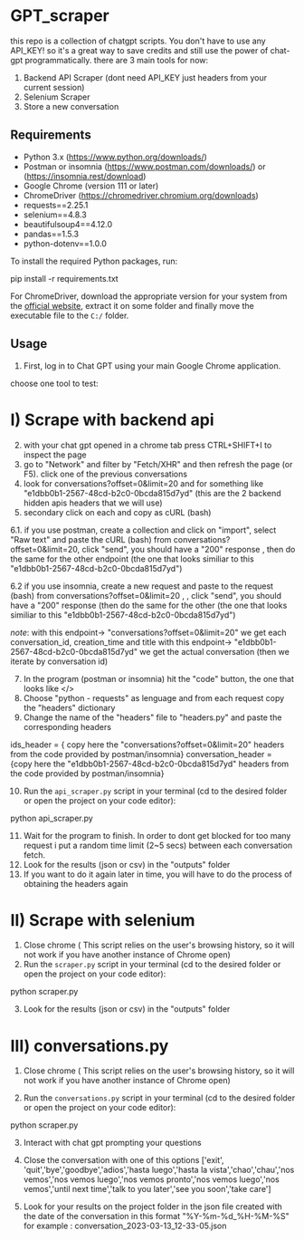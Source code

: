 # GPT_scraper
this repo is a collection of chatgpt scripts. You don't have to use any API_KEY! so it's a great way to save credits and still use the power of chat-gpt programmatically. there are 3 main tools for now:

1) Backend API Scraper (dont need API_KEY just headers from your current session)
2) Selenium Scraper
3) Store a new conversation


## Requirements
- Python 3.x (https://www.python.org/downloads/)
- Postman or insomnia (https://www.postman.com/downloads/) or  (https://insomnia.rest/download)
- Google Chrome (version 111 or later)
- ChromeDriver (https://chromedriver.chromium.org/downloads)
- requests==2.25.1
- selenium==4.8.3
- beautifulsoup4==4.12.0
- pandas==1.5.3
- python-dotenv==1.0.0

To install the required Python packages, run:

pip install -r requirements.txt

For ChromeDriver, download the appropriate version for your system from the [official website](https://chromedriver.chromium.org/downloads), extract it on some folder and finally move the executable file to the `C:/` folder.

## Usage
1. First, log in to Chat GPT using your main Google Chrome application.

choose one tool to test:
# I) Scrape with backend api
2. with your chat gpt opened in a chrome tab press CTRL+SHIFT+I to inspect the page
3. go to "Network" and filter by "Fetch/XHR" and then refresh the page (or F5). click one of the previous conversations
4. look for conversations?offset=0&limit=20 and for something like "e1dbb0b1-2567-48cd-b2c0-0bcda815d7yd"
    (this are the 2 backend hidden apis headers that we will use)
5. secondary click on each and copy as cURL (bash)

6.1. if you use postman, create a collection and click on "import", select "Raw text" and paste the cURL (bash) from conversations?offset=0&limit=20, click "send", you should have a "200" response , then do the same for the other endpoint (the one that looks similiar to this "e1dbb0b1-2567-48cd-b2c0-0bcda815d7yd")

6.2  if you use insomnia, create a new request and paste to the request  (bash) from conversations?offset=0&limit=20 , , click "send", you should have a "200" response (then do the same for the other (the one that looks similiar to this "e1dbb0b1-2567-48cd-b2c0-0bcda815d7yd")

*note*: with this endpoint-> "conversations?offset=0&limit=20" we get each conversation_id, creation_time and title
        with this endpoint-> "e1dbb0b1-2567-48cd-b2c0-0bcda815d7yd" we get the actual conversation (then we iterate by conversation id)

7. In the program (postman or insomnia) hit the "code" button, the one that looks like </>
8. Choose "python - requests" as lenguage and from each request copy the "headers" dictionary
9. Change the name of the "headers" file to "headers.py" and paste the corresponding headers

ids_header = { copy here the "conversations?offset=0&limit=20" headers from the code provided by postman/insomnia}
conversation_header = {copy here the "e1dbb0b1-2567-48cd-b2c0-0bcda815d7yd" headers from the code provided by postman/insomnia}

10. Run the `api_scraper.py` script in your terminal (cd to the desired folder or open the project on your code editor):

python api_scraper.py

11. Wait for the program to finish. In order to dont get blocked for too many request i put a random time limit (2~5 secs) between each conversation fetch.
12. Look for the results (json or csv) in the "outputs" folder
13. If you want to do it again later in time, you will have to do the process of obtaining the headers again


# II) Scrape with selenium
1. Close chrome ( This script relies on the user's browsing history, so it will not work if you have another instance of Chrome open)
2. Run the `scraper.py` script in your terminal (cd to the desired folder or open the project on your code editor):

python scraper.py

3. Look for the results (json or csv) in the "outputs" folder

# III) conversations.py
1. Close chrome ( This script relies on the user's browsing history, so it will not work if you have another instance of Chrome open)

2. Run the `conversations.py` script in your terminal (cd to the desired folder or open the project on your code editor):

python scraper.py

3. Interact with chat gpt prompting your questions

4. Close the conversation with one of this options ['exit', 'quit','bye','goodbye','adios','hasta luego','hasta la vista','chao','chau','nos vemos','nos vemos luego','nos vemos pronto','nos vemos luego','nos vemos','until next time','talk to you later','see you soon','take care']

5. Look for your results on the project folder in the json file created with the date of the conversation in this format "%Y-%m-%d_%H-%M-%S" for example : 
  conversation_2023-03-13_12-33-05.json
